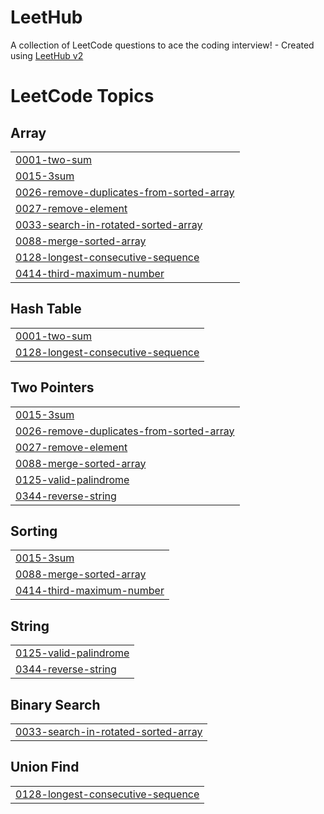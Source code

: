 # LeetHub
A collection of LeetCode questions to ace the coding interview! - Created using [LeetHub v2](https://github.com/arunbhardwaj/LeetHub-2.0)

<!---LeetCode Topics Start-->
# LeetCode Topics
## Array
|  |
| ------- |
| [0001-two-sum](https://github.com/akashc-hub/LeetHub/tree/master/0001-two-sum) |
| [0015-3sum](https://github.com/akashc-hub/LeetHub/tree/master/0015-3sum) |
| [0026-remove-duplicates-from-sorted-array](https://github.com/akashc-hub/LeetHub/tree/master/0026-remove-duplicates-from-sorted-array) |
| [0027-remove-element](https://github.com/akashc-hub/LeetHub/tree/master/0027-remove-element) |
| [0033-search-in-rotated-sorted-array](https://github.com/akashc-hub/LeetHub/tree/master/0033-search-in-rotated-sorted-array) |
| [0088-merge-sorted-array](https://github.com/akashc-hub/LeetHub/tree/master/0088-merge-sorted-array) |
| [0128-longest-consecutive-sequence](https://github.com/akashc-hub/LeetHub/tree/master/0128-longest-consecutive-sequence) |
| [0414-third-maximum-number](https://github.com/akashc-hub/LeetHub/tree/master/0414-third-maximum-number) |
## Hash Table
|  |
| ------- |
| [0001-two-sum](https://github.com/akashc-hub/LeetHub/tree/master/0001-two-sum) |
| [0128-longest-consecutive-sequence](https://github.com/akashc-hub/LeetHub/tree/master/0128-longest-consecutive-sequence) |
## Two Pointers
|  |
| ------- |
| [0015-3sum](https://github.com/akashc-hub/LeetHub/tree/master/0015-3sum) |
| [0026-remove-duplicates-from-sorted-array](https://github.com/akashc-hub/LeetHub/tree/master/0026-remove-duplicates-from-sorted-array) |
| [0027-remove-element](https://github.com/akashc-hub/LeetHub/tree/master/0027-remove-element) |
| [0088-merge-sorted-array](https://github.com/akashc-hub/LeetHub/tree/master/0088-merge-sorted-array) |
| [0125-valid-palindrome](https://github.com/akashc-hub/LeetHub/tree/master/0125-valid-palindrome) |
| [0344-reverse-string](https://github.com/akashc-hub/LeetHub/tree/master/0344-reverse-string) |
## Sorting
|  |
| ------- |
| [0015-3sum](https://github.com/akashc-hub/LeetHub/tree/master/0015-3sum) |
| [0088-merge-sorted-array](https://github.com/akashc-hub/LeetHub/tree/master/0088-merge-sorted-array) |
| [0414-third-maximum-number](https://github.com/akashc-hub/LeetHub/tree/master/0414-third-maximum-number) |
## String
|  |
| ------- |
| [0125-valid-palindrome](https://github.com/akashc-hub/LeetHub/tree/master/0125-valid-palindrome) |
| [0344-reverse-string](https://github.com/akashc-hub/LeetHub/tree/master/0344-reverse-string) |
## Binary Search
|  |
| ------- |
| [0033-search-in-rotated-sorted-array](https://github.com/akashc-hub/LeetHub/tree/master/0033-search-in-rotated-sorted-array) |
## Union Find
|  |
| ------- |
| [0128-longest-consecutive-sequence](https://github.com/akashc-hub/LeetHub/tree/master/0128-longest-consecutive-sequence) |
<!---LeetCode Topics End-->